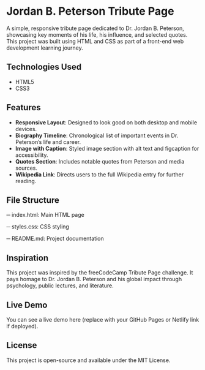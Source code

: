 # Jordan B. Peterson Tribute Page

A simple, responsive tribute page dedicated to Dr. Jordan B. Peterson, showcasing key moments of his life, his influence, and selected quotes. This project was built using HTML and CSS as part of a front-end web development learning journey.


##  Technologies Used

- HTML5
- CSS3

##  Features

- **Responsive Layout**: Designed to look good on both desktop and mobile devices.
- **Biography Timeline**: Chronological list of important events in Dr. Peterson’s life and career.
- **Image with Caption**: Styled image section with alt text and figcaption for accessibility.
- **Quotes Section**: Includes notable quotes from Peterson and media sources.
- **Wikipedia Link**: Directs users to the full Wikipedia entry for further reading.

##  File Structure

─ index.html: 
Main HTML page 

─ styles.css: 
CSS styling 

─ README.md: 
Project documentation


## Inspiration
This project was inspired by the freeCodeCamp Tribute Page challenge. It pays homage to Dr. Jordan B. Peterson and his global impact through psychology, public lectures, and literature.

## Live Demo
You can see a live demo here (replace with your GitHub Pages or Netlify link if deployed).

## License
This project is open-source and available under the MIT License.
